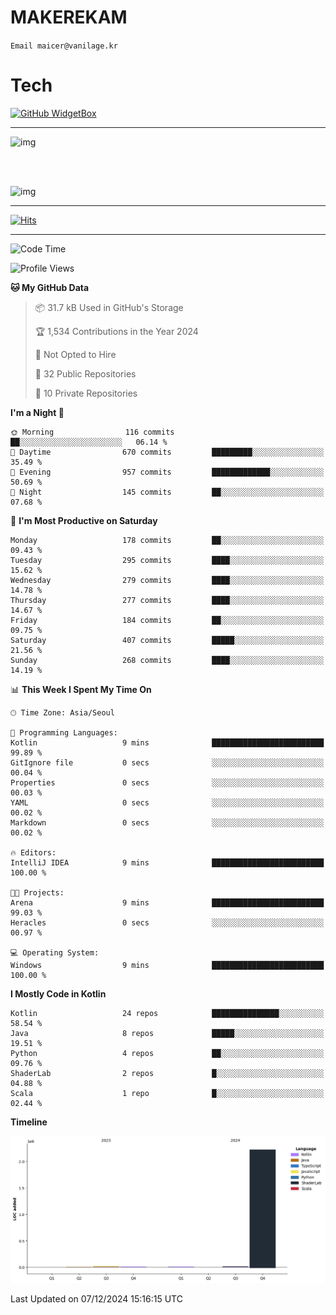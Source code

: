 # MAKEREKAM

`Email maicer@vanilage.kr`

# Tech

[![GitHub WidgetBox](https://github-widgetbox.vercel.app/api/skills?languages=python,js,ts,c,cpp,cs,java,kotlin,bash,md,html,css,xml,yaml,swift,powershell,json,R,SQL,php&tools=git,npm,gradle,nodejs,vercel,nginx&includeNames=true&theme=darkmode)](https://github.com/Jurredr/github-widgetbox)

---

![img](https://github-readme-stats.vercel.app/api/top-langs/?username=MAKEREKAM&layout=compact&theme=gruvbox)

<br>
<br>

![img](https://github-readme-stats.vercel.app/api/?username=MAKEREKAM&layout=compact&theme=gruvbox)

---

[![Hits](https://hits.seeyoufarm.com/api/count/incr/badge.svg?url=https%3A%2F%2Fgithub.com%2FMAKEREKAM&count_bg=%234A49D1&title_bg=%23555555&icon=&icon_color=%23E7E7E7&title=방문&edge_flat=false)](https://hits.seeyoufarm.com)

---

<!--START_SECTION:waka-->
![Code Time](http://img.shields.io/badge/Code%20Time-297%20hrs%2012%20mins-blue)

![Profile Views](http://img.shields.io/badge/Profile%20Views-0-blue)

**🐱 My GitHub Data** 

> 📦 31.7 kB Used in GitHub's Storage 
 > 
> 🏆 1,534 Contributions in the Year 2024
 > 
> 🚫 Not Opted to Hire
 > 
> 📜 32 Public Repositories 
 > 
> 🔑 10 Private Repositories 
 > 
**I'm a Night 🦉** 

```text
🌞 Morning                116 commits         ██░░░░░░░░░░░░░░░░░░░░░░░   06.14 % 
🌆 Daytime                670 commits         █████████░░░░░░░░░░░░░░░░   35.49 % 
🌃 Evening                957 commits         █████████████░░░░░░░░░░░░   50.69 % 
🌙 Night                  145 commits         ██░░░░░░░░░░░░░░░░░░░░░░░   07.68 % 
```
📅 **I'm Most Productive on Saturday** 

```text
Monday                   178 commits         ██░░░░░░░░░░░░░░░░░░░░░░░   09.43 % 
Tuesday                  295 commits         ████░░░░░░░░░░░░░░░░░░░░░   15.62 % 
Wednesday                279 commits         ████░░░░░░░░░░░░░░░░░░░░░   14.78 % 
Thursday                 277 commits         ████░░░░░░░░░░░░░░░░░░░░░   14.67 % 
Friday                   184 commits         ██░░░░░░░░░░░░░░░░░░░░░░░   09.75 % 
Saturday                 407 commits         █████░░░░░░░░░░░░░░░░░░░░   21.56 % 
Sunday                   268 commits         ████░░░░░░░░░░░░░░░░░░░░░   14.19 % 
```


📊 **This Week I Spent My Time On** 

```text
🕑︎ Time Zone: Asia/Seoul

💬 Programming Languages: 
Kotlin                   9 mins              █████████████████████████   99.89 % 
GitIgnore file           0 secs              ░░░░░░░░░░░░░░░░░░░░░░░░░   00.04 % 
Properties               0 secs              ░░░░░░░░░░░░░░░░░░░░░░░░░   00.03 % 
YAML                     0 secs              ░░░░░░░░░░░░░░░░░░░░░░░░░   00.02 % 
Markdown                 0 secs              ░░░░░░░░░░░░░░░░░░░░░░░░░   00.02 % 

🔥 Editors: 
IntelliJ IDEA            9 mins              █████████████████████████   100.00 % 

🐱‍💻 Projects: 
Arena                    9 mins              █████████████████████████   99.03 % 
Heracles                 0 secs              ░░░░░░░░░░░░░░░░░░░░░░░░░   00.97 % 

💻 Operating System: 
Windows                  9 mins              █████████████████████████   100.00 % 
```

**I Mostly Code in Kotlin** 

```text
Kotlin                   24 repos            ███████████████░░░░░░░░░░   58.54 % 
Java                     8 repos             █████░░░░░░░░░░░░░░░░░░░░   19.51 % 
Python                   4 repos             ██░░░░░░░░░░░░░░░░░░░░░░░   09.76 % 
ShaderLab                2 repos             █░░░░░░░░░░░░░░░░░░░░░░░░   04.88 % 
Scala                    1 repo              █░░░░░░░░░░░░░░░░░░░░░░░░   02.44 % 
```



**Timeline**

![Lines of Code chart](https://raw.githubusercontent.com/MAKEREKAM/MAKEREKAM/main/assets/bar_graph.png)


 Last Updated on 07/12/2024 15:16:15 UTC
<!--END_SECTION:waka-->

